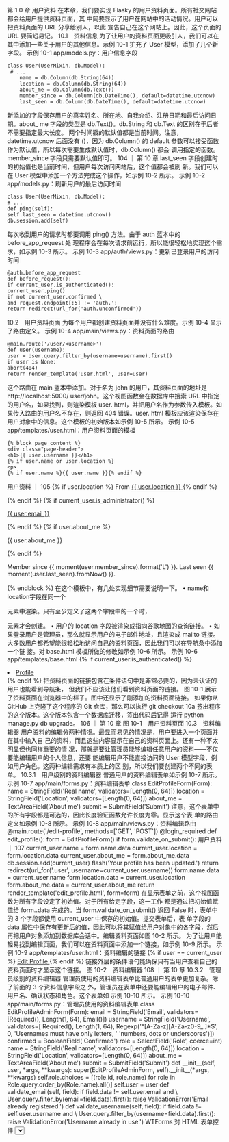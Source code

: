 第 1 0 章
用户资料
在本章，我们要实现 Flasky 的用户资料页面。所有社交网站都会给用户提供资料页面，其
中简要显示了用户在网站中的活动情况。用户可以把资料页面的 URL 分享给别人，以此
宣告自己在这个网站上。因此，这个页面的 URL 要简短易记。
10.1　资料信息
为了让用户的资料页面更吸引人，我们可以在其中添加一些关于用户的其他信息。示例
10-1 扩充了 User 模型，添加了几个新字段。
示例 10-1 app/models.py：用户信息字段
```
class User(UserMixin, db.Model):
 # ...
    name = db.Column(db.String(64))
    location = db.Column(db.String(64))
    about_me = db.Column(db.Text())
    member_since = db.Column(db.DateTime(), default=datetime.utcnow)
    last_seen = db.Column(db.DateTime(), default=datetime.utcnow)
 ```
新添加的字段保存用户的真实姓名、所在地、自我介绍、注册日期和最后访问日期。about_
me 字段的类型是 db.Text()。db.String 和 db.Text 的区别在于后者不需要指定最大长度。
两个时间戳的默认值都是当前时间。注意，datetime.utcnow 后面没有 ()，因为 db.Column()
的 default 参数可以接受函数作为默认值，所以每次需要生成默认值时，db.Column() 都会
调用指定的函数。member_since 字段只需要默认值即可。
104 ｜ 第 10 章
last_seen 字段创建时的初始值也是当前时间，但用户每次访问网站后，这个值都会被刷
新。我们可以在 User 模型中添加一个方法完成这个操作，如示例 10-2 所示。
示例 10-2 app/models.py：刷新用户的最后访问时间

    class User(UserMixin, db.Model):
    # ...
    def ping(self):
    self.last_seen = datetime.utcnow()
    db.session.add(self)

每次收到用户的请求时都要调用 ping() 方法。由于 auth 蓝本中的 before_app_request 处
理程序会在每次请求前运行，所以能很轻松地实现这个需求，如示例 10-3 所示。
示例 10-3 app/auth/views.py：更新已登录用户的访问时间

    @auth.before_app_request
    def before_request():
    if current_user.is_authenticated():
    current_user.ping()
    if not current_user.confirmed \
    and request.endpoint[:5] != 'auth.':
    return redirect(url_for('auth.unconfirmed'))

10.2　用户资料页面
为每个用户都创建资料页面并没有什么难度。示例 10-4 显示了路由定义。
示例 10-4 app/main/views.py：资料页面的路由

    @main.route('/user/<username>')
    def user(username):
    user = User.query.filter_by(username=username).first()
    if user is None:
    abort(404)
    return render_template('user.html', user=user)

这个路由在 main 蓝本中添加。对于名为 john 的用户，其资料页面的地址是 http://localhost:5000/
user/john。这个视图函数会在数据库中搜索 URL 中指定的用户名，如果找到，则渲染模板 user.
html，并把用户名作为参数传入模板。如果传入路由的用户名不存在，则返回 404 错误。user.
html 模板应该渲染保存在用户对象中的信息。这个模板的初始版本如示例 10-5 所示。
示例 10-5 app/templates/user.html：用户资料页面的模板

    {% block page_content %}
    <div class="page-header">
    <h1>{{ user.username }}</h1>
    {% if user.name or user.location %}
    <p>
    {% if user.name %}{{ user.name }}{% endif %}
    
用户资料 ｜ 105
 {% if user.location %}
 From <a href="http://maps.google.com/?q={{ user.location }}">
 {{ user.location }}
 </a>
 {% endif %}
 </p>
 {% endif %}
 {% if current_user.is_administrator() %}
 <p><a href="mailto:{{ user.email }}">{{ user.email }}</a></p>
 {% endif %}
 {% if user.about_me %}<p>{{ user.about_me }}</p>{% endif %}
 <p>
 Member since {{ moment(user.member_since).format('L') }}.
 Last seen {{ moment(user.last_seen).fromNow() }}.
 </p>
</div>
{% endblock %}
在这个模板中，有几处实现细节需要说明一下。
• name和location字段在同一个<p>元素中渲染。只有至少定义了这两个字段中的一个时，
<p> 元素才会创建。
• 用户的 location 字段被渲染成指向谷歌地图的查询链接。
• 如果登录用户是管理员，那么就显示用户的电子邮件地址，且渲染成 mailto 链接。
大多数用户都希望能很轻松地访问自己的资料页面，因此我们可以在导航条中添加一个链
接。对 base.html 模板所做的修改如示例 10-6 所示。
示例 10-6 app/templates/base.html
{% if current_user.is_authenticated() %}
<li>
 <a href="{{ url_for('main.user', username=current_user.username) }}">
 Profile
 </a>
</li>
{% endif %}
把资料页面的链接包含在条件语句中是非常必要的，因为未认证的用户也能看到导航条，
但我们不应该让他们看到资料页面的链接。
图 10-1 展示了资料页面在浏览器中的样子。图中还显示了刚添加的资料页面链接。
如果你从 GitHub 上克隆了这个程序的 Git 仓库，那么可以执行 git checkout
10a 签出程序的这个版本。这个版本包含一个数据库迁移，签出代码后记得
运行 python manage.py db upgrade。
106 ｜ 第 10 章
图 10-1　用户资料页面
10.3　资料编辑器
用户资料的编辑分两种情况。最显而易见的情况是，用户要进入一个页面并在其中输入自
己的资料，而且这些内容显示在自己的资料页面上。还有一种不太明显但也同样重要的情
况，那就是要让管理员能够编辑任意用户的资料——不仅要能编辑用户的个人信息，还要
能编辑用户不能直接访问的 User 模型字段，例如用户角色。这两种编辑需求有本质上的区
别，所以我们要创建两个不同的表单。
10.3.1　用户级别的资料编辑器
普通用户的资料编辑表单如示例 10-7 所示。
示例 10-7 app/main/forms.py：资料编辑表单
class EditProfileForm(Form):
 name = StringField('Real name', validators=[Length(0, 64)])
 location = StringField('Location', validators=[Length(0, 64)])
 about_me = TextAreaField('About me')
 submit = SubmitField('Submit')
注意，这个表单中的所有字段都是可选的，因此长度验证函数允许长度为零。显示这个表
单的路由定义如示例 10-8 所示。
示例 10-8 app/main/views.py：资料编辑路由
@main.route('/edit-profile', methods=['GET', 'POST'])
@login_required
def edit_profile():
 form = EditProfileForm()
 if form.validate_on_submit():
用户资料 ｜ 107
 current_user.name = form.name.data
 current_user.location = form.location.data
 current_user.about_me = form.about_me.data
 db.session.add(current_user)
 flash('Your profile has been updated.')
 return redirect(url_for('.user', username=current_user.username))
 form.name.data = current_user.name
 form.location.data = current_user.location
 form.about_me.data = current_user.about_me
 return render_template('edit_profile.html', form=form)
在显示表单之前，这个视图函数为所有字段设定了初始值。对于所有给定字段，这一工作
都是通过把初始值赋值给 form.<field-name>.data 完成的。当 form.validate_on_submit()
返回 False 时，表单中的 3 个字段都使用 current_user 中保存的初始值。提交表单后，表
单字段的 data 属性中保存有更新后的值，因此可以将其赋值给用户对象中的各字段，然后
再把用户对象添加到数据库会话中。编辑资料页面如图 10-2 所示。
为了让用户能轻易找到编辑页面，我们可以在资料页面中添加一个链接，如示例 10-9 所示。
示例 10-9 app/templates/user.html：资料编辑的链接
{% if user == current_user %}
<a class="btn btn-default" href="{{ url_for('.edit_profile') }}">
 Edit Profile
</a>
{% endif %}
链接外层的条件语句能确保只有当用户查看自己的资料页面时才显示这个链接。
图 10-2　资料编辑器
108 ｜ 第 10 章
10.3.2　管理员级别的资料编辑器
管理员使用的资料编辑表单比普通用户的表单更加复杂。除了前面的 3 个资料信息字段之
外，管理员在表单中还要能编辑用户的电子邮件、用户名、确认状态和角色。这个表单如
示例 10-10 所示。
示例 10-10 app/main/forms.py：管理员使用的资料编辑表单
class EditProfileAdminForm(Form):
 email = StringField('Email', validators=[Required(), Length(1, 64),
 Email()])
 username = StringField('Username', validators=[
 Required(), Length(1, 64), Regexp('^[A-Za-z][A-Za-z0-9_.]*$', 0,
 'Usernames must have only letters, '
 'numbers, dots or underscores')])
 confirmed = BooleanField('Confirmed')
 role = SelectField('Role', coerce=int)
 name = StringField('Real name', validators=[Length(0, 64)])
 location = StringField('Location', validators=[Length(0, 64)])
 about_me = TextAreaField('About me')
 submit = SubmitField('Submit')
 def __init__(self, user, *args, **kwargs):
 super(EditProfileAdminForm, self).__init__(*args, **kwargs)
 self.role.choices = [(role.id, role.name)
 for role in Role.query.order_by(Role.name).all()]
 self.user = user
 def validate_email(self, field):
 if field.data != self.user.email and \
 User.query.filter_by(email=field.data).first():
 raise ValidationError('Email already registered.')
 def validate_username(self, field):
 if field.data != self.user.username and \
 User.query.filter_by(username=field.data).first():
 raise ValidationError('Username already in use.')
WTForms 对 HTML 表单控件 <select> 进行 SelectField 包装，从而实现下拉列表，用来
在这个表单中选择用户角色。SelectField 实例必须在其 choices 属性中设置各选项。选
项必须是一个由元组组成的列表，各元组都包含两个元素：选项的标识符和显示在控件中
的文本字符串。choices 列表在表单的构造函数中设定，其值从 Role 模型中获取，使用一
个查询按照角色名的字母顺序排列所有角色。元组中的标识符是角色的 id，因为这是个整
数，所以在 SelectField 构造函数中添加 coerce=int 参数，从而把字段的值转换为整数，
而不使用默认的字符串。
email 和 username 字段的构造方式和认证表单中的一样，但处理验证时需要更加小心。验
证这两个字段时，首先要检查字段的值是否发生了变化，如果有变化，就要保证新值不
和其他用户的相应字段值重复；如果字段值没有变化，则应该跳过验证。为了实现这个逻
用户资料 ｜ 109
辑，表单构造函数接收用户对象作为参数，并将其保存在成员变量中，随后自定义的验证
方法要使用这个用户对象。
管理员的资料编辑器路由定义如示例 10-11 所示。
示例 10-11 app/main/views.py：管理员的资料编辑路由
@main.route('/edit-profile/<int:id>', methods=['GET', 'POST'])
@login_required
@admin_required
def edit_profile_admin(id):
 user = User.query.get_or_404(id)
 form = EditProfileAdminForm(user=user)
 if form.validate_on_submit():
 user.email = form.email.data
 user.username = form.username.data
 user.confirmed = form.confirmed.data
 user.role = Role.query.get(form.role.data)
 user.name = form.name.data
 user.location = form.location.data
 user.about_me = form.about_me.data
 db.session.add(user)
 flash('The profile has been updated.')
 return redirect(url_for('.user', username=user.username))
 form.email.data = user.email
 form.username.data = user.username
 form.confirmed.data = user.confirmed
 form.role.data = user.role_id
 form.name.data = user.name
 form.location.data = user.location
 form.about_me.data = user.about_me
 return render_template('edit_profile.html', form=form, user=user)
这个路由和较简单的、普通用户的编辑路由具有基本相同的结构。在这个视图函数中，用
户由 id 指定，因此可使用 Flask-SQLAlchemy 提供的 get_or_404() 函数，如果提供的 id
不正确，则会返回 404 错误。
我们还需要再探讨一下用于选择用户角色的 SelectField。设定这个字段的初始值时，
role_id 被赋值给了 field.role.data，这么做的原因在于 choices 属性中设置的元组列表
使用数字标识符表示各选项。表单提交后，id 从字段的 data 属性中提取，并且查询时会
使用提取出来的 id 值加载角色对象。表单中声明 SelectField 时使用 coerce=int 参数，
其作用是保证这个字段的 data 属性值是整数。
为链接到这个页面，我们还需在用户资料页面中添加一个链接按钮，如示例 10-12 所示。
示例 10-12 app/templates/user.html：管理员使用的资料编辑链接
{% if current_user.is_administrator() %}
<a class="btn btn-danger"
 href="{{ url_for('.edit_profile_admin', id=user.id) }}">
 Edit Profile [Admin]
110 ｜ 第 10 章
</a>
{% endif %}
为了醒目，这个按钮使用了不同的 Bootstrap 样式进行渲染。这里使用的条件语句确保只当
登录用户为管理员时才显示按钮。
如果你从 GitHub 上克隆了这个程序的 Git 仓库，那么可以执行 git checkout
10b 签出程序的这个版本。
10.4　用户头像
通过显示用户的头像，我们可以进一步改进资料页面的外观。在本节，你会学到如何添加
Gravatar（http://gravatar.com/）提供的用户头像。Gravatar 是一个行业领先的头像服务，能
把头像和电子邮件地址关联起来。用户先要到 http://gravatar.com 中注册账户，然后上传图
片。生成头像的 URL 时，要计算电子邮件地址的 MD5 散列值：
(venv) $ python
>>> import hashlib
>>> hashlib.md5('john@example.com'.encode('utf-8')).hexdigest()
'd4c74594d841139328695756648b6bd6'
生 成 的 头 像 URL 是 在 http://www.gravatar.com/avatar/ 或 https://secure.gravatar.com/avatar/
之后加上这个 MD5 散列值。例如，你在浏览器的地址栏中输入 http://www.gravatar.com/
avatar/d4c74594d841139328695756648b6bd6，就会看到电子邮件地址 john@example.com 对
应的头像图片。如果这个电子邮件地址没有对应的头像，则会显示一个默认图片。头像
URL 的查询字符串中可以包含多个参数以配置头像图片的特征。可设参数如表 10-1 所示。
表10-1 Gravatar查询字符串参数
参数名 说　　明
s 图片大小，单位为像素
r 图片级别。可选值有 "g"、"pg"、"r" 和 "x"
d 没有注册 Gravatar 服务的用户使用的默认图片生成方式。可选值有："404"，返回 404 错误；默
认图片的 URL；图片生成器 "mm"、"identicon"、"monsterid"、"wavatar"、"retro" 或 "blank"
之一
fd 强制使用默认头像
我们可将构建 Gravatar URL 的方法添加到 User 模型中，实现方式如示例 10-13 所示。
示例 10-13 app/models.py：生成 Gravatar URL
import hashlib
from flask import request
用户资料 ｜ 111
class User(UserMixin, db.Model):
 # ...
 def gravatar(self, size=100, default='identicon', rating='g'):
 if request.is_secure:
 url = 'https://secure.gravatar.com/avatar'
 else:
 url = 'http://www.gravatar.com/avatar'
 hash = hashlib.md5(self.email.encode('utf-8')).hexdigest()
 return '{url}/{hash}?s={size}&d={default}&r={rating}'.format(
 url=url, hash=hash, size=size, default=default, rating=rating)
这一实现会选择标准的或加密的 Gravatar URL 基以匹配用户的安全需求。头像的 URL 由
URL 基、用户电子邮件地址的 MD5 散列值和参数组成，而且各参数都设定了默认值。有
了上述实现，我们就可以在 Python shell 中轻易生成头像的 URL 了：
(venv) $ python manage.py shell
>>> u = User(email='john@example.com')
>>> u.gravatar()
'http://www.gravatar.com/avatar/d4c74594d84113932869575bd6?s=100&d=identicon&r=g'
>>> u.gravatar(size=256)
'http://www.gravatar.com/avatar/d4c74594d84113932869575bd6?s=256&d=identicon&r=g'
gravatar() 方法也可在 Jinja2 模板中调用。示例 10-14 在资料页面中添加了一个大小为
256 像素的头像。
示例 10-14 app/tempaltes/user.html：资料页面中的头像
...
<img class="img-rounded profile-thumbnail" src="{{ user.gravatar(size=256) }}">
...
使用类似方式，我们可在基模板的导航条上添加一个已登录用户头像的小型缩略图。为了
更好地调整页面中头像图片的显示格式，我们可使用一些自定义的 CSS 类。你可以在源码
仓库的 styles.css 文件中查看自定义的 CSS，styles.css 文件保存在程序静态文件的文件夹
中，而且要在 base.html 模板中引用。图 10-3 为显示了头像的用户资料页面。
如果你从 GitHub 上克隆了这个程序的 Git 仓库，那么可以执行 git checkout
10c 签出程序的这个版本。
生成头像时要生成 MD5 值，这是一项 CPU 密集型操作。如果要在某个页面中生成大量头
像，计算量会非常大。由于用户电子邮件地址的 MD5 散列值是不变的，因此可以将其缓
存在 User 模型中。若要把 MD5 散列值保存在数据库中，需要对 User 模型做些改动，如示
例 10-15 所示。
112 ｜ 第 10 章
图 10-3　显示了头像的用户资料页面
示例 10-15 app/models.py：使用缓存的 MD5 散列值生成 Gravatar URL
class User(UserMixin, db.Model):
 # ...
 avatar_hash = db.Column(db.String(32))
 def __init__(self, **kwargs):
 # ...
 if self.email is not None and self.avatar_hash is None:
 self.avatar_hash = hashlib.md5(
 self.email.encode('utf-8')).hexdigest()
 def change_email(self, token):
 # ...
 self.email = new_email
 self.avatar_hash = hashlib.md5(
 self.email.encode('utf-8')).hexdigest()
 db.session.add(self)
 return True
 def gravatar(self, size=100, default='identicon', rating='g'):
 if request.is_secure:
 url = 'https://secure.gravatar.com/avatar'
 else:
 url = 'http://www.gravatar.com/avatar'
 hash = self.avatar_hash or hashlib.md5(
 self.email.encode('utf-8')).hexdigest()
 return '{url}/{hash}?s={size}&d={default}&r={rating}'.format(
 url=url, hash=hash, size=size, default=default, rating=rating)
用户资料 ｜ 113
模型初始化过程中会计算电子邮件的散列值，然后存入数据库，若用户更新了电子邮件
地址，则会重新计算散列值。gravatar() 方法会使用模型中保存的散列值；如果模型中没
有，就和之前一样计算电子邮件地址的散列值。
如果你从 GitHub 上克隆了这个程序的 Git 仓库，那么可以执行 git checkout
10d 签出程序的这个版本。这个版本中包含了一个数据库迁移，签出代码后
记得要运行 python manage.py db upgrade。
下一章，我们会创建这个程序使用的博客引擎。